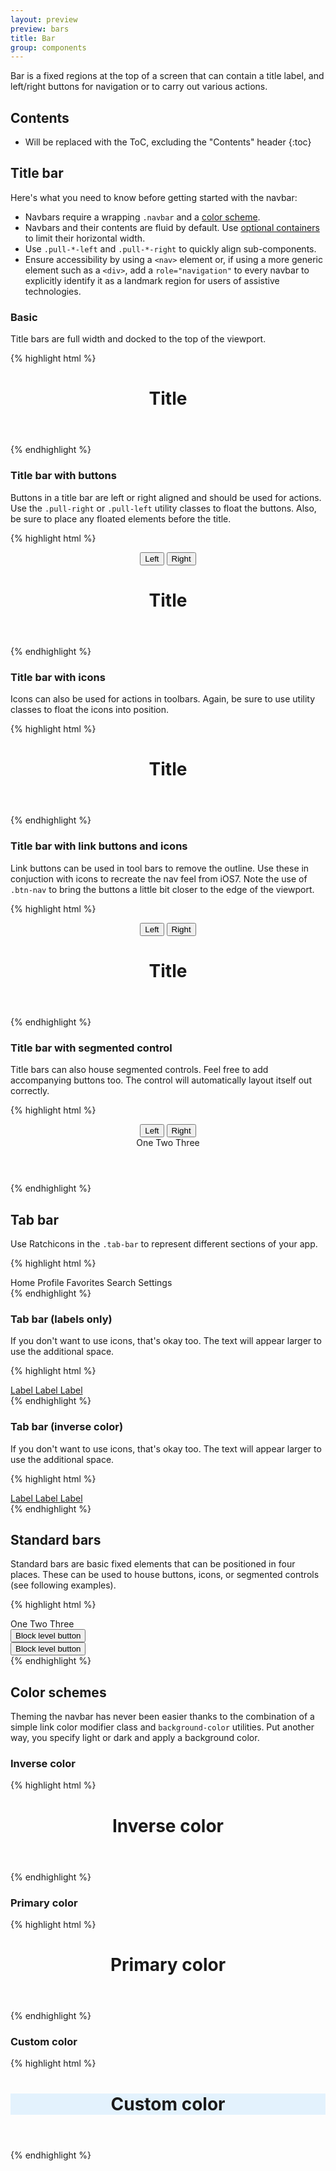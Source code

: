```yaml
---
layout: preview
preview: bars
title: Bar
group: components
---
```


Bar is a fixed regions at the top of a screen that can contain a title label, and left/right buttons for navigation or to carry out various actions.

## Contents

* Will be replaced with the ToC, excluding the "Contents" header
{:toc}

## Title bar

Here's what you need to know before getting started with the navbar:

- Navbars require a wrapping `.navbar` and a [color scheme](#color-schemes).
- Navbars and their contents are fluid by default. Use [optional containers](#containers) to limit their horizontal width.
- Use `.pull-*-left` and `.pull-*-right` to quickly align sub-components.
- Ensure accessibility by using a `<nav>` element or, if using a more generic element such as a `<div>`, add a `role="navigation"` to every navbar to explicitly identify it as a landmark region for users of assistive technologies.

### Basic
Title bars are full width and docked to the top of the viewport.

{% highlight html %}
<header class="bar bar-nav bar-light bg-faded">
  <h1 class="title">Title</h1>
</header>
{% endhighlight %}

### Title bar with buttons

Buttons in a title bar are left or right aligned and should be used for actions. Use the `.pull-right` or `.pull-left` utility classes to float the buttons. Also, be sure to place any floated elements before the title.

{% highlight html %}
<header class="bar bar-nav bar-light bg-faded">
  <button class="btn btn-secondary pull-left">
    Left
  </button>
  <button class="btn btn-secondary pull-right">
    Right
  </button>
  <h1 class="title">Title</h1>
</header>
{% endhighlight %}

### Title bar with icons

Icons can also be used for actions in toolbars. Again, be sure to use utility classes to float the icons into position.

{% highlight html %}
<header class="bar bar-nav bar-light bg-faded">
  <a class="icon icon-left-nav pull-left" role="button"></a>
  <a class="icon icon-compose pull-right" role="button"></a>
  <h1 class="title">Title</h1>
</header>
{% endhighlight %}

### Title bar with link buttons and icons
Link buttons can be used in tool bars to remove the outline. Use these in conjuction with icons to recreate the nav feel from iOS7. Note the use of `.btn-nav` to bring the buttons a little bit closer to the edge of the viewport.

{% highlight html %}
<header class="bar bar-nav bar-light bg-faded">
  <button class="btn btn-link btn-nav pull-left">
    <span class="icon icon-left-nav"></span>
    Left
  </button>
  <button class="btn btn-link btn-nav pull-right">
    Right
    <span class="icon icon-right-nav"></span>
  </button>
  <h1 class="title">Title</h1>
</header>
{% endhighlight %}

### Title bar with segmented control
Title bars can also house segmented controls. Feel free to add accompanying buttons too. The control will automatically layout itself out correctly.

{% highlight html %}
<header class="bar bar-nav bar-light bg-faded">
  <button class="btn btn-secondary pull-left">
    Left
  </button>
  <button class="btn btn-secondary pull-right">
    Right
  </button>
  <div class="nav nav-control">
    <a class="nav-link active" role="button">One</a>
    <a class="nav-link" role="button">Two</a>
    <a class="nav-link" role="button">Three</a>
  </div>
</header>
{% endhighlight %}


## Tab bar
Use Ratchicons in the `.tab-bar` to represent different sections of your app.

{% highlight html %}
<nav class="bar bar-tab bar-light bg-faded">
  <a class="tab-item active" role="button">
    <span class="icon icon-home"></span>
    <span class="tab-label">Home</span>
  </a>
  <a class="tab-item" role="button">
    <span class="icon icon-person"></span>
    <span class="tab-label">Profile</span>
  </a>
  <a class="tab-item" role="button">
    <span class="icon icon-star-filled"></span>
    <span class="tab-label">Favorites</span>
  </a>
  <a class="tab-item" role="button">
    <span class="icon icon-search"></span>
    <span class="tab-label">Search</span>
  </a>
  <a class="tab-item" role="button">
    <span class="icon icon-gear"></span>
    <span class="tab-label">Settings</span>
  </a>
</nav>
{% endhighlight %}

### Tab bar (labels only)
If you don't want to use icons, that's okay too. The text will appear larger to use the additional space.

{% highlight html %}
<nav class="bar bar-tab bar-light bg-faded">
  <a class="tab-item active" href="#">
    Label
  </a>
  <a class="tab-item" href="#">
    Label
  </a>
  <a class="tab-item" href="#">
    Label
  </a>
</nav>
{% endhighlight %}


### Tab bar (inverse color)
If you don't want to use icons, that's okay too. The text will appear larger to use the additional space.

{% highlight html %}
<nav class="bar bar-tab bar-dark bg-inverse">
  <a class="tab-item active" href="#">
    Label
  </a>
  <a class="tab-item" href="#">
    Label
  </a>
  <a class="tab-item" href="#">
    Label
  </a>
</nav>
{% endhighlight %}

## Standard bars
Standard bars are basic fixed elements that can be positioned in four places. These can be used to house buttons, icons, or segmented controls (see following examples).

{% highlight html %}
<!-- Segmented control in standard bar fixed to top -->
<nav class="bar bar-standard bar-light bg-faded">
  <div class="nav nav-control">
    <a class="nav-link active">One</a>
    <a class="nav-link">Two</a>
    <a class="nav-link">Three</a>
  </div>
</nav>

<!-- Block button in standard bar fixed below top bar -->
<div class="bar bar-standard bar-header-secondary bar-light bg-faded">
  <button class="btn btn-secondary btn-block">Block level button</button>
</div>

<!-- Block button in standard bar fixed above the footer -->
<div class="bar bar-standard bar-footer-secondary bar-light bg-faded">
  <button class="btn btn-secondary btn-block">Block level button</button>
</div>

<!-- Icons in standard bar fixed to the bottom of the screen -->
<div class="bar bar-standard bar-footer bar-light bg-faded">
  <a class="icon icon-compose pull-left"></a>
  <a class="icon icon-gear pull-right"></a>
</div>
{% endhighlight %}

## Color schemes
Theming the navbar has never been easier thanks to the combination of a simple link color modifier class and `background-color` utilities. Put another way, you specify light or dark and apply a background color.

### Inverse color

{% highlight html %}
<header class="bar bar-nav bar-dark bg-inverse">
  <h1 class="title">Inverse color</h1>
</header>
{% endhighlight %}

### Primary color

{% highlight html %}
<header class="bar bar-nav bar-dark bg-primary">
  <h1 class="title">Primary color</h1>
</header>
{% endhighlight %}

### Custom color

{% highlight html %}
<header class="bar bar-nav bar-light" style="background-color: #e3f2fd;">
  <h1 class="title">Custom color</h1>
</header>
{% endhighlight %}
